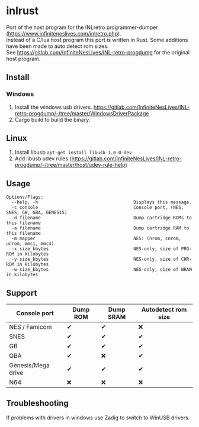# inlrust
Port of the host program for the INLretro programmer-dumper (https://www.infiniteneslives.com/inlretro.php).  
Instead of a C/lua host program this port is written in Rust. Some additions have been made to auto detect rom sizes.  
See https://gitlab.com/InfiniteNesLives/INL-retro-progdump for the original host program.

## Install

### Windows
1. Install the windows usb drivers. https://gitlab.com/InfiniteNesLives/INL-retro-progdump/-/tree/master/WindowsDriverPackage
2. Cargo build to build the binary.

## Linux
1. Install libusb ```apt-get install libusb-1.0-0-dev```
2. Add libusb udev rules (https://gitlab.com/InfiniteNesLives/INL-retro-progdump/-/tree/master/host/udev-rule-help)

## Usage
```
Options/Flags:
  --help, -h                                    Displays this message.
  -c console                                    Console port, (NES, SNES, GB, GBA, GENESIS)
  -d filename                                   Dump cartridge ROMs to this filename
  -a filename                                   Dump cartridge RAM to this filename
  -m mapper                                     NES: (nrom, cnrom, unrom, mmc1, mmc3)
  -x size_kbytes                                NES-only, size of PRG-ROM in kilobytes
  -y size_kbytes                                NES-only, size of CHR-ROM in kilobytes
  -w size_kbytes                                NES-only, size of WRAM in kilobytes
```

## Support
| Console port        | Dump ROM |  Dump SRAM  | Autodetect rom size |
| ------------------- | -------- | ----------- | ------------------- |
| NES / Famicom       |   ✔      |     ✔      |     ❌              |
| SNES                |   ✔      |     ✔      |     ✔               |
| GB                  |   ✔      |     ✔      |     ✔               |
| GBA                 |   ✔      |     ❌     |     ✔               |
| Genesis/Mega drive  |   ✔      |     ✔      |     ✔               |
| N64                 |   ❌     |     ❌     |     ❌              |

## Troubleshooting
If problems with drivers in windows use Zadig to switch to WinUSB drivers.
